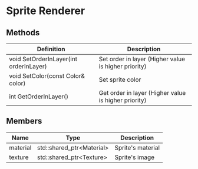 # Sprite Renderer

## Methods
| Definition | Description |
|-|-|
void SetOrderInLayer(int orderInLayer) | Set order in layer (Higher value is higher priority)
void SetColor(const Color& color) | Set sprite color
int GetOrderInLayer() | Get order in layer (Higher value is higher priority)

## Members
| Name | Type | Description |
|-|-|-|
material | std::shared_ptr\<Material> | Sprite's material
texture | std::shared_ptr\<Texture> | Sprite's image
